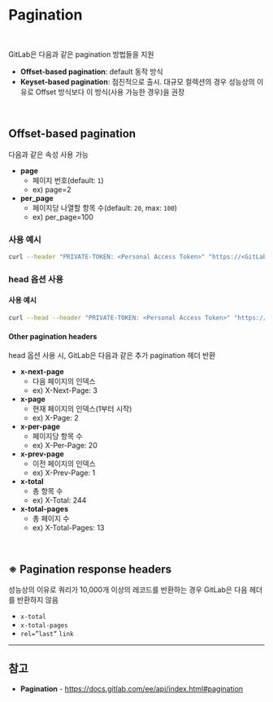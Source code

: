 # Pagination

<br>

GitLab은 다음과 같은 pagination 방법들을 지원
- **Offset-based pagination**: default 동작 방식
- **Keyset-based pagination**: 점진적으로 출시. 대규모 컬렉션의 경우 성능상의 이유로 Offset 방식보다 이 방식(사용 가능한 경우)을 권장

<br>

## Offset-based pagination
다음과 같은 속성 사용 가능

- **page**
  - 페이지 번호(default: `1`)
  - ex) page=2
- **per_page**
  - 페이지당 나열할 항목 수(default: `20`, max: `100`)
  - ex) per_page=100

### 사용 예시
```bash
curl --header "PRIVATE-TOKEN: <Personal Access Token>" "https://<GitLab domain>/api/v4/projects?page=2&per_page=100"
```

### head 옵션 사용
#### 사용 예시
```bash
curl --head --header "PRIVATE-TOKEN: <Personal Access Token>" "https://<GitLab domain>/api/v4/projects"
```

#### Other pagination headers
head 옵션 사용 시, GitLab은 다음과 같은 추가 pagination 헤더 반환

- **x-next-page**
  - 다음 페이지의 인덱스
  - ex) X-Next-Page: 3
- **x-page**
  - 현재 페이지의 인덱스(1부터 시작)
  - ex) X-Page: 2
- **x-per-page**
  - 페이지당 항목 수
  - ex) X-Per-Page: 20
- **x-prev-page**
  - 이전 페이지의 인덱스
  - ex) X-Prev-Page: 1
- **x-total**
  - 총 항목 수
  - ex) X-Total: 244
- **x-total-pages**
  - 총 페이지 수
  - ex) X-Total-Pages: 13

<br>

## ※ Pagination response headers
성능상의 이유로 쿼리가 10,000개 이상의 레코드를 반환하는 경우 GitLab은 다음 헤더를 반환하지 않음

- `x-total`
- `x-total-pages`
- `rel=”last”` `link`

<hr>

## 참고
- **Pagination** - https://docs.gitlab.com/ee/api/index.html#pagination
